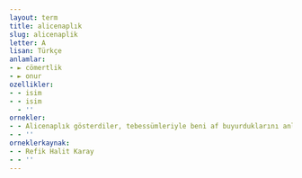 ```yaml
---
layout: term
title: alicenaplık
slug: alicenaplik
letter: A
lisan: Türkçe
anlamlar:
- ► cömertlik
- ► onur
ozellikler:
- - isim
- - isim
  - ''
ornekler:
- - Alicenaplık gösterdiler, tebessümleriyle beni af buyurduklarını anlattılar.
- - ''
orneklerkaynak:
- - Refik Halit Karay
- - ''
---
```

